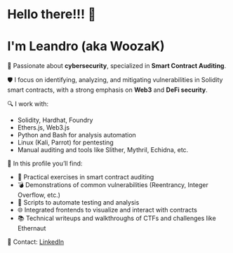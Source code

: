 # Hello there!!! 👋
# I'm Leandro (aka WoozaK)

🎯 Passionate about **cybersecurity**, specialized in **Smart Contract Auditing**.

🛡️ I focus on identifying, analyzing, and mitigating vulnerabilities in Solidity smart contracts, with a strong emphasis on **Web3** and **DeFi security**.

🔍 I work with:
- Solidity, Hardhat, Foundry
- Ethers.js, Web3.js
- Python and Bash for analysis automation
- Linux (Kali, Parrot) for pentesting
- Manual auditing and tools like Slither, Mythril, Echidna, etc.

📂 In this profile you’ll find:
- 🚨 Practical exercises in smart contract auditing
- 💣 Demonstrations of common vulnerabilities (Reentrancy, Integer Overflow, etc.)
- 🔐 Scripts to automate testing and analysis
- 🌐 Integrated frontends to visualize and interact with contracts
- 📚 Technical writeups and walkthroughs of CTFs and challenges like Ethernaut

🔗 Contact: [LinkedIn](https://www.linkedin.com/in/leandro-g%C3%B3mez)
